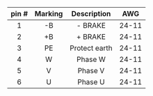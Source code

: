 | **pin #** | **Marking** | **Description** | **AWG** |
| :---: | :---: | :---: | :---: |
| 1 | -B | - BRAKE | 24-11 |
| 2 | +B | + BRAKE | 24-11 |
| 3 | PE | Protect earth | 24-11 |
| 4 | W | Phase W | 24-11 |
| 5 | V | Phase V | 24-11 |
| 6 | U | Phase U | 24-11 |
